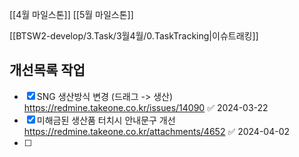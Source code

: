 
[[4월 마일스톤]]
[[5월 마일스톤]]


[[BTSW2-develop/3.Task/3월4월/0.TaskTracking|이슈트래킹]] 


## 개선목록 작업

- [x] SNG 생산방식 변경 (드래그 -> 생산) https://redmine.takeone.co.kr/issues/14090 ✅ 2024-03-22
- [x] 미해금된 생산품 터치시 안내문구 개선 https://redmine.takeone.co.kr/attachments/4652 ✅ 2024-04-02
- [ ] 